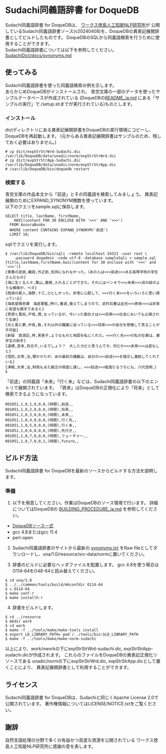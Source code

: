 # Sudachi同義語辞書 for DoqueDB

Sudachi同義語辞書 for DoqueDBは、
[ワークス徳島人工知能NLP研究所](https://worksapplications.github.io/Sudachi/)が
公開しているSudachi同義語辞書ソース(v20240408)を、DoqueDBの異表記展開辞書としてビルドしたものです。
DoqueDBのSQLから同義語検索を行うために使用することができます。  
Sudachi同義語辞書については以下を参照してください。
  [SudachiDict/docs/synonyms.md](https://github.com/WorksApplications/SudachiDict/blob/develop/docs/synonyms.md)

## 使ってみる

Sudachi同義語辞書を使った同義語検索の例を示します。  
あらかじめDoqueDBがインストールされ、 
青空文庫の一部のデータを使ったサンプルデータベースが作成されている
(DoqueDBの[README_ja.md](https://github.com/DoqueDB/doquedb/blob/master/README_ja.md)
にある「サンプルの実行」で./setup.shまでが実行されている)ものとします。

### インストール

dictディレクトリにある異表記展開辞書をDoqueDBの実行環境にコピーし、
DoqueDBを再起動します。
(元からある異表記展開辞書はサンプルのため、残しておく必要はありません。)

```
# cp dict/expStrStrWrd-Sudachi.dic /var/lib/DoqueDB/data/unadic/norm/expStrStrWrd.dic
# cp dict/expStrStrApp-Sudachi.dic /var/lib/DoqueDB/data/unadic/norm/expStrStrApp.dic
# /var/lib/DoqueDB/bin/doquedb restart
```

### 検索する

青空文庫の作品本文から「前途」とその同義語を検索してみましょう。
異表記展開のためにEXPAND\_SYNONYM関数を使っています。  
以下のクエリをsample.sqlに保存します。

```
SELECT title, lastName, firstName,
    KWIC(content FOR 30 ENCLOSE WITH '<<<' AND '>>>')
  FROM AozoraBunko
  WHERE content CONTAINS EXPAND_SYNONYM('前途')
  LIMIT 10;
```

sqliでクエリを実行します。

```
$ /var/lib/DoqueDB/bin/sqli -remote localhost 54321 -user root \
    -password doqadmin -code utf-8 -database sampleSqli < sample.sql
{title,lastName,firstName,kwic(content for 30 enclose with '<<<' and '>>>')}
{青春の逆説,織田,作之助,気持になれなかった。（あの人は<<<前途>>>ある高等学校の学生さんだもの}
{海に生くる人々,葉山,嘉樹,入れることができた。それにはペンキで<<<未来>>>派の絵のような模様が、ベタ}
{西湖の屍人,海野,十三,ひとしかった。非常に心配して、<<<行く末>>>をいろいろと思い煩っている}
{海島冒険奇譚　海底軍艦,押川,春浪,覺えてしまうので、武村兵曹は此兒<<<將來>>>は非常に有望な撰手であると}
{思想と風俗,戸坂,潤,なっているが、今いった面白さは<<<将来>>>社会においても止揚されて伝承}
{光と風と夢,中島,敦,それ以外の職業に従っている<<<将来>>>の自分を想像して見ることが不可能}
{新版　放浪記,林,芙美子,ようなものと地図を私にくれた。<<<行く先>>>の私の仕事は、薬学生の助手}
{道標,宮本,百合子,いるでしょう？　大した力だと思うんです。何だか<<<未来>>>は底なしと}
{惜別,太宰,治,聞かせたが、あの最初の講義は、自分の<<<前途>>>を暗示し激励してくれている}
{津軽,太宰,治,財政もまた窮乏の極度に達し、<<<前途>>>暗澹たるうちにも、八代信明、}
$ 
```

「前途」の同義語「未来」「行く末」などは、Sudachi同義語辞書の以下のエントリで展開されています。
「將來」はDoqueDBの正規化により「将来」として検索できるようになっています。

```
001051,1,0,1,0,0,0,(時間),前途,,
001051,1,0,2,0,0,0,(時間),将来,,
001051,1,0,3,0,0,0,(時間),未来,,
001051,1,0,4,0,0,0,(時間),行く先,,
001051,1,0,5,0,0,0,(時間),行く末,,
001051,1,0,6,0,0,0,(時間),先行き,,
001051,1,0,7,0,0,0,(時間),フューチャー,,
001051,1,0,7,0,0,1,(時間),future,,
```

## ビルド方法

Sudachi同義語辞書 for DoqueDBを最新のソースからビルドする方法を説明します。

### 準備

1. 以下を用意してください。作業はDoqueDBのソース環境で行います。
詳細についてはDoqueDBの
[BUILDING_PROCEDURE_ja.md](https://github.com/DoqueDB/doquedb/blob/master/BUILDING_PROCEDURE_ja.md)
を参照してください。

* [DoqueDBソース一式](https://github.com/DoqueDB/doquedb/)
* gcc 4.8またはgcc 11.4
* perl-open

2. Sudachi同義語辞書のサイトから最新の
[synonyms.txt](https://github.com/WorksApplications/SudachiDict/blob/develop/src/main/text/synonyms.txt)
をRaw fileとしてダウンロードし、una/1.0/resource/src-data/normに置いてください。

3. 辞書のビルドに必要なヘッダファイルを配置します。
gcc 4.8を使う場合はO114-64をO48-64と読み替えてください。

```
$ cd una/1.0
$ ../../common/tools/build/mkconfdir O114-64
$ c.O114-64
$ make conf-r
$ make installh-r
```

4. 辞書をビルドします。

```
$ cd ../resource
$ mkdir work
$ cd work
$ make -f ../tools/make/make-tools install
$ export LD_LIBRARY_PATH=`pwd`/../tools/bin:$LD_LIBRARY_PATH
$ make -f ../tools/make/make-norm-sudachi
```

以上により、work/nworkの下にexpStrStrWrd-sudachi.dic,
expStrStrApp-sudachi.dicが作成されます。
これらのファイルをDoqueDBの異表記正規化リソースである
unadic/normの下にexpStrStrWrd.dic, expStrStrApp.dicとして置くことにより、
異表記展開辞書として利用することができます。

## ライセンス

Sudachi同義語辞書 for DoqueDBは、Sudachiと同じくApache License 2.0で公開されています。
著作権情報についてはLICENSE/NOTICE.txtをご覧ください。

## 謝辞

自然言語処理の分野で多くの有益かつ高度な資源を公開されている
ワークス徳島人工知能NLP研究所に感謝の意を表します。
